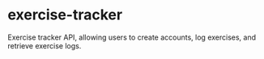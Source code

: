# exercise-tracker
Exercise tracker API, allowing users to create accounts, log exercises, and retrieve exercise logs. 
